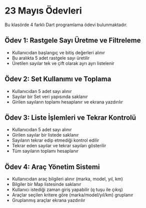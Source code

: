 # 23 Mayıs Ödevleri

Bu klasörde 4 farklı Dart programlama ödevi bulunmaktadır.

## Ödev 1: Rastgele Sayı Üretme ve Filtreleme
- Kullanıcıdan başlangıç ve bitiş değerleri alınır
- Bu aralıkta 5 adet rastgele sayı üretilir
- Üretilen sayılar tek ve çift olarak ayrı ayrı listelenir

## Ödev 2: Set Kullanımı ve Toplama
- Kullanıcıdan 5 adet sayı alınır
- Sayılar bir Set veri yapısında saklanır
- Girilen sayıların toplamı hesaplanır ve ekrana yazdırılır

## Ödev 3: Liste İşlemleri ve Tekrar Kontrolü
- Kullanıcıdan 5 adet sayı alınır
- Girilen sayılar bir listede saklanır
- Sayıların tekrar edip etmediği kontrol edilir
- Tekrar eden sayılar ve tekrar sayıları gösterilir
- Tüm sayıların toplamı hesaplanır

## Ödev 4: Araç Yönetim Sistemi
- Kullanıcıdan araç bilgileri alınır (marka, model, yıl, km)
- Bilgiler bir Map listesinde saklanır
- Kullanıcı istediği zaman giriş yapabilir (q tuşu ile çıkış)
- Araçlar seçilen kritere göre (marka/model/yıl/km) gruplanır
- Gruplanmış araçlar ekrana yazdırılır 